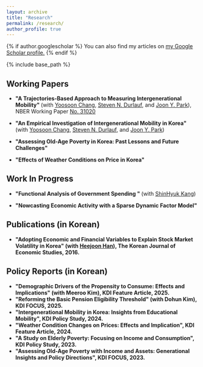 ```yaml
---
layout: archive
title: "Research"
permalink: /research/
author_profile: true
---
```


{% if author.googlescholar %}
  You can also find my articles on <u><a href="{{author.googlescholar}}">my Google Scholar profile</a>.</u>
{% endif %}

{% include base_path %}


Working Papers
-----
* <b> "A Trajectories-Based Approach to Measuring Intergenerational Mobility" </b> (with [Yoosoon Chang](https://economics.indiana.edu/about/faculty/chang-yoosoon.html), [Steven N. Durlauf](https://harris.uchicago.edu/directory/steven-durlauf), and [Joon Y. Park](https://economics.indiana.edu/about/faculty/park-joon.html)),
  NBER Working Paper [No. 31020](https://www.nber.org/papers/w31020)

* <b> "An Empirical Investigation of Intergenerational Mobility in Korea" </b> (with [Yoosoon Chang](https://economics.indiana.edu/about/faculty/chang-yoosoon.html), [Steven N. Durlauf](https://harris.uchicago.edu/directory/steven-durlauf), and [Joon Y. Park](https://economics.indiana.edu/about/faculty/park-joon.html))

* <b> "Assessing Old-Age Poverty in Korea: Past Lessons and Future Challenges" </b>

* <b> "Effects of Weather Conditions on Price in Korea" </b>

Work In Progress
-----

* <b> "Functional Analysis of Government Spending " </b> (with [ShinHyuk Kang](https://shinkangecon.github.io/))

* <b> "Nowcasting Economic Activity with a Sparse Dynamic Factor Model"

Publications (in Korean)
-----
* <b>"Adopting Economic and Financial Variables to Explain Stock Market Volatility in Korea"</b> (with [Heejoon Han](https://sites.google.com/site/heejoonecon/)),
  The Korean Journal of Economic Studies, 2016.

Policy Reports (in Korean)
-----
* <b>"Demographic Drivers of the Propensity to Consume: Effects and Implications"</b> (with Meeroo Kim), KDI Feature Article, 2025.
* <b>"Reforming the Basic Pension Eligibility Threshold"</b> (with Dohun Kim), KDI FOCUS, 2025.
* <b>"Intergenerational Mobility in Korea: Insights from Educational Mobility"</b>, KDI Policy Study, 2024.
* <b>"Weather Condition Changes on Prices: Effects and Implication"</b>, KDI Feature Article, 2024.
* <b>"A Study on Elderly Poverty: Focusing on Income and Consumption"</b>, KDI Policy Study, 2023.
* <b>"Assessing Old-Age Poverty with Income and Assets: Generational Insights and Policy Directions"</b>, KDI FOCUS, 2023.
